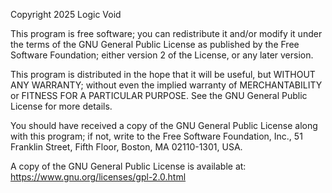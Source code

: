 Copyright 2025 Logic Void

This program is free software; you can redistribute it and/or modify
it under the terms of the GNU General Public License as published by
the Free Software Foundation; either version 2 of the License, or any later version.

This program is distributed in the hope that it will be useful,
but WITHOUT ANY WARRANTY; without even the implied warranty of
MERCHANTABILITY or FITNESS FOR A PARTICULAR PURPOSE.  See the
GNU General Public License for more details.

You should have received a copy of the GNU General Public License
along with this program; if not, write to the Free Software
Foundation, Inc., 51 Franklin Street, Fifth Floor, Boston, MA  02110-1301, USA.

A copy of the GNU General Public License is available at:
https://www.gnu.org/licenses/gpl-2.0.html